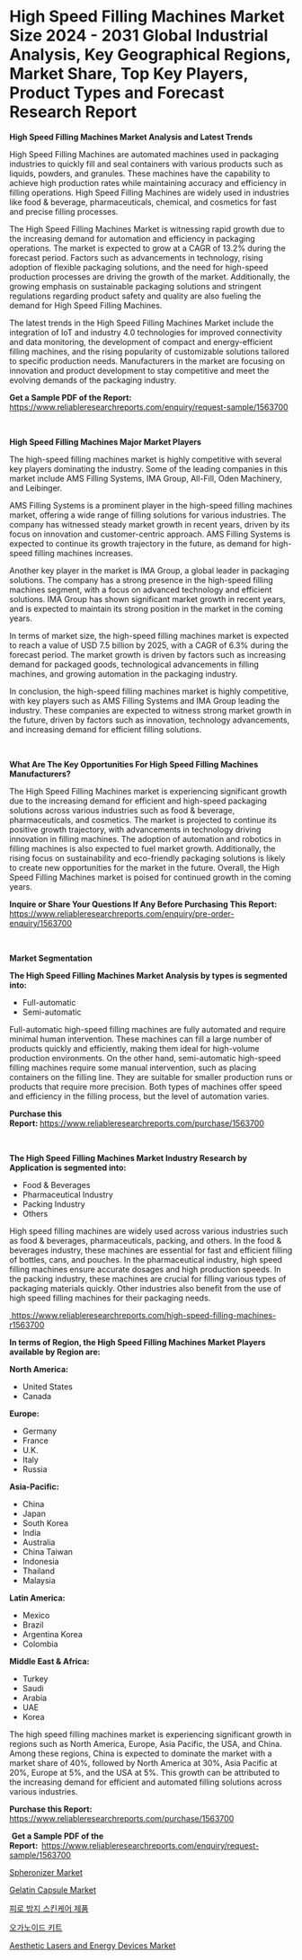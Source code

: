 <p><h1>High Speed Filling Machines Market Size 2024 - 2031 Global Industrial Analysis, Key Geographical Regions, Market Share, Top Key Players, Product Types and Forecast Research Report</h1></p><p><strong>High Speed Filling Machines Market Analysis and Latest Trends</strong></p>
<p><p>High Speed Filling Machines are automated machines used in packaging industries to quickly fill and seal containers with various products such as liquids, powders, and granules. These machines have the capability to achieve high production rates while maintaining accuracy and efficiency in filling operations. High Speed Filling Machines are widely used in industries like food & beverage, pharmaceuticals, chemical, and cosmetics for fast and precise filling processes.</p><p>The High Speed Filling Machines Market is witnessing rapid growth due to the increasing demand for automation and efficiency in packaging operations. The market is expected to grow at a CAGR of 13.2% during the forecast period. Factors such as advancements in technology, rising adoption of flexible packaging solutions, and the need for high-speed production processes are driving the growth of the market. Additionally, the growing emphasis on sustainable packaging solutions and stringent regulations regarding product safety and quality are also fueling the demand for High Speed Filling Machines.</p><p>The latest trends in the High Speed Filling Machines Market include the integration of IoT and industry 4.0 technologies for improved connectivity and data monitoring, the development of compact and energy-efficient filling machines, and the rising popularity of customizable solutions tailored to specific production needs. Manufacturers in the market are focusing on innovation and product development to stay competitive and meet the evolving demands of the packaging industry.</p></p>
<p><strong>Get a Sample PDF of the Report:&nbsp;</strong> <a href="https://www.reliableresearchreports.com/enquiry/request-sample/1563700">https://www.reliableresearchreports.com/enquiry/request-sample/1563700</a></p>
<p>&nbsp;</p>
<p><strong>High Speed Filling Machines Major Market Players</strong></p>
<p><p>The high-speed filling machines market is highly competitive with several key players dominating the industry. Some of the leading companies in this market include AMS Filling Systems, IMA Group, All-Fill, Oden Machinery, and Leibinger.</p><p>AMS Filling Systems is a prominent player in the high-speed filling machines market, offering a wide range of filling solutions for various industries. The company has witnessed steady market growth in recent years, driven by its focus on innovation and customer-centric approach. AMS Filling Systems is expected to continue its growth trajectory in the future, as demand for high-speed filling machines increases.</p><p>Another key player in the market is IMA Group, a global leader in packaging solutions. The company has a strong presence in the high-speed filling machines segment, with a focus on advanced technology and efficient solutions. IMA Group has shown significant market growth in recent years, and is expected to maintain its strong position in the market in the coming years.</p><p>In terms of market size, the high-speed filling machines market is expected to reach a value of USD 7.5 billion by 2025, with a CAGR of 6.3% during the forecast period. The market growth is driven by factors such as increasing demand for packaged goods, technological advancements in filling machines, and growing automation in the packaging industry.</p><p>In conclusion, the high-speed filling machines market is highly competitive, with key players such as AMS Filling Systems and IMA Group leading the industry. These companies are expected to witness strong market growth in the future, driven by factors such as innovation, technology advancements, and increasing demand for efficient filling solutions.</p></p>
<p>&nbsp;</p>
<p><strong>What Are The Key Opportunities For High Speed Filling Machines Manufacturers?</strong></p>
<p><p>The High Speed Filling Machines market is experiencing significant growth due to the increasing demand for efficient and high-speed packaging solutions across various industries such as food & beverage, pharmaceuticals, and cosmetics. The market is projected to continue its positive growth trajectory, with advancements in technology driving innovation in filling machines. The adoption of automation and robotics in filling machines is also expected to fuel market growth. Additionally, the rising focus on sustainability and eco-friendly packaging solutions is likely to create new opportunities for the market in the future. Overall, the High Speed Filling Machines market is poised for continued growth in the coming years.</p></p>
<p><strong>Inquire or Share Your Questions If Any Before Purchasing This Report:</strong> <a href="https://www.reliableresearchreports.com/enquiry/pre-order-enquiry/1563700">https://www.reliableresearchreports.com/enquiry/pre-order-enquiry/1563700</a></p>
<p>&nbsp;</p>
<p><strong>Market Segmentation</strong></p>
<p><strong>The High Speed Filling Machines Market Analysis by types is segmented into:</strong></p>
<p><ul><li>Full-automatic</li><li>Semi-automatic</li></ul></p>
<p><p>Full-automatic high-speed filling machines are fully automated and require minimal human intervention. These machines can fill a large number of products quickly and efficiently, making them ideal for high-volume production environments. On the other hand, semi-automatic high-speed filling machines require some manual intervention, such as placing containers on the filling line. They are suitable for smaller production runs or products that require more precision. Both types of machines offer speed and efficiency in the filling process, but the level of automation varies.</p></p>
<p><strong>Purchase this Report:&nbsp;</strong><a href="https://www.reliableresearchreports.com/purchase/1563700">https://www.reliableresearchreports.com/purchase/1563700</a></p>
<p>&nbsp;</p>
<p><strong>The High Speed Filling Machines Market Industry Research by Application is segmented into:</strong></p>
<p><ul><li>Food & Beverages</li><li>Pharmaceutical Industry</li><li>Packing Industry</li><li>Others</li></ul></p>
<p><p>High speed filling machines are widely used across various industries such as food & beverages, pharmaceuticals, packing, and others. In the food & beverages industry, these machines are essential for fast and efficient filling of bottles, cans, and pouches. In the pharmaceutical industry, high speed filling machines ensure accurate dosages and high production speeds. In the packing industry, these machines are crucial for filling various types of packaging materials quickly. Other industries also benefit from the use of high speed filling machines for their packaging needs.</p></p>
<p><a href="https://www.reliableresearchreports.com/high-speed-filling-machines-r1563700">&nbsp;https://www.reliableresearchreports.com/high-speed-filling-machines-r1563700</a></p>
<p><strong>In terms of Region, the High Speed Filling Machines Market Players available by Region are:</strong></p>
<p>
    <p> <strong> North America: </strong>
        <ul>
            <li>United States</li>
            <li>Canada</li>
        </ul>
        </p> 
    <p> <strong> Europe: </strong>
        <ul>
            <li>Germany</li>
            <li>France</li>
            <li>U.K.</li>
            <li>Italy</li>
            <li>Russia</li>
        </ul>
        </p> 
    <p> <strong> Asia-Pacific: </strong>
        <ul>
            <li>China</li>
            <li>Japan</li>
            <li>South Korea</li>
            <li>India</li>
            <li>Australia</li>
            <li>China Taiwan</li>
            <li>Indonesia</li>
            <li>Thailand</li>
            <li>Malaysia</li>
        </ul>
        </p> 
    <p> <strong> Latin America: </strong>
        <ul>
            <li>Mexico</li>
            <li>Brazil</li>
            <li>Argentina Korea</li>
            <li>Colombia</li>
        </ul>
        </p> 
    <p> <strong> Middle East & Africa: </strong>
        <ul>
            <li>Turkey</li>
            <li>Saudi</li>
            <li>Arabia</li>
            <li>UAE</li>
            <li>Korea</li>
        </ul>
    </p>
    </p>
<p><p>The high speed filling machines market is experiencing significant growth in regions such as North America, Europe, Asia Pacific, the USA, and China. Among these regions, China is expected to dominate the market with a market share of 40%, followed by North America at 30%, Asia Pacific at 20%, Europe at 5%, and the USA at 5%. This growth can be attributed to the increasing demand for efficient and automated filling solutions across various industries.</p></p>
<p><strong>Purchase this Report: </strong><a href="https://www.reliableresearchreports.com/purchase/1563700">https://www.reliableresearchreports.com/purchase/1563700</a></p>
<p>&nbsp;<strong>Get a Sample PDF of the Report:&nbsp;&nbsp;</strong><a href="https://www.reliableresearchreports.com/enquiry/request-sample/1563700">https://www.reliableresearchreports.com/enquiry/request-sample/1563700</a></p>
<p><strong></strong></p>
<p><p><a href="https://github.com/Hunterico88/Market-Research-Report-List-1/blob/main/spheronizer-market.md">Spheronizer Market</a></p><p><a href="https://www.linkedin.com/pulse/gelatin-capsule-market-research-report-its-history-forecast-2024-mvtue">Gelatin Capsule Market</a></p><p><a href="https://github.com/kein8762/Market-Research-Report-List-2/blob/main/5826519171655.md">피로 방지 스킨케어 제품</a></p><p><a href="https://github.com/erwindropdead54/Market-Research-Report-List-1/blob/main/8143134171656.md">오가노이드 키트</a></p><p><a href="https://www.linkedin.com/pulse/aesthetic-lasers-energy-devices-market-size-trends-complete-industry-9gy2e">Aesthetic Lasers and Energy Devices Market</a></p></p>